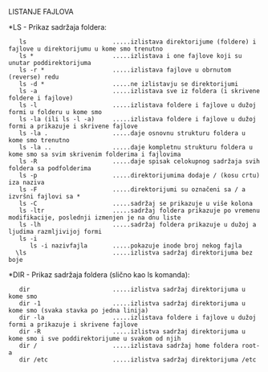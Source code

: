 LISTANJE FAJLOVA

*LS - Prikaz sadržaja foldera:

       ls                        .....izlistava direktorijume (foldere) i fajlove u direktorijumu u kome smo trenutno
       ls *                      .....izlistava i one fajlove koji su unutar poddirektorijuma
       ls -r *                   .....izlistava fajlove u obrnutom (reverse) redu
       ls -d *                   .....ne izlistavju se direktorijumi
       ls -a                     .....izlistava sve iz foldera (i skrivene foldere i fajlove)
       ls -l                     .....izlistava foldere i fajlove u dužoj formi u folderu u kome smo
       ls -la (ili ls -l -a)     .....izlistava foldere i fajlove u dužoj formi a prikazuje i skrivene fajlove
       ls -la .                  .....daje osnovnu strukturu foldera u kome smo trenutno
       ls -la ..                 .....daje kompletnu strukturu foldera u kome smo sa svim skrivenim folderima i fajlovima
       ls -R                     .....daje spisak celokupnog sadržaja svih foldera sa podfolderima
       ls -p                     .....direktorijumima dodaje / (kosu crtu) iza naziva 
       ls -F                     .....direktorijumi su označeni sa / a izvršni fajlovi sa *
       ls -C                     .....sadržaj se prikazuje u više kolona
       ls -ltr                   .....sadržaj foldera prikazuje po vremenu modifikacije, poslednji izmenjen je na dnu liste
       ls -lh                    .....sadržaj foldera prikazuje u dužoj a ljudima razmljivijoj formi
       ls -i                      
          ls -i nazivfajla       .....pokazuje inode broj nekog fajla
      \ls                        .....izlistva sadržaj direktorijuma bez boje

      
*DIR - Prikaz sadržaja foldera (slično kao ls komanda):

       
       dir                       .....izlistva sadržaj direktorijuma u kome smo
       dir -1                    .....izlistva sadržaj direktorijuma u kome smo (svaka stavka po jedna linija)
       dir -la                   .....izlistava foldere i fajlove u dužoj formi a prikazuje i skrivene fajlove
       dir -R                    .....izlistva sadržaj direktorijuma u kome smo i sve poddirektorijume u svakom od njih
       dir /                     .....izlistava sadržaj home foldera root-a
       dir /etc                  .....izlistva sadržaj direktorijuma /etc
      